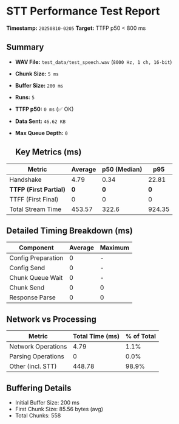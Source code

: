# STT Performance Test Report
   
   **Timestamp:** `20250810-0205`
   **Target:** TTFP p50 < 800 ms
   
   ## Summary
- **WAV File:** `test_data/test_speech.wav` (`8000 Hz, 1 ch, 16-bit`)
- **Chunk Size:** `5 ms`
- **Buffer Size:** `200 ms`
- **Runs:** `5`
- **TTFP p50:** `0 ms` (✅ OK)
- **Data Sent:** `46.62 KB`
- **Max Queue Depth:** `0`
   
   ## Key Metrics (ms)
| Metric         | Average | p50 (Median) | p95          |
|----------------|---------|--------------|--------------|
| Handshake      | 4.79 | 0.34 | 22.81 |
| **TTFP (First Partial)** | **0** | **0** | **0** |
| TTFF (First Final) | 0 | 0 | 0 |
| Total Stream Time| 453.57 | 322.6 | 924.35 |

   ## Detailed Timing Breakdown (ms)
| Component | Average | Maximum |
|-----------|---------|---------|
| Config Preparation | 0 | - |
| Config Send | 0 | - |
| Chunk Queue Wait | 0 | - |
| Chunk Send | 0 | 0 |
| Response Parse | 0 | 0 |

   ## Network vs Processing
| Metric | Total Time (ms) | % of Total |
|--------|----------------|------------|
| Network Operations | 4.79 | 1.1% |
| Parsing Operations | 0 | 0.0% |
| Other (incl. STT) | 448.78 | 98.9% |

   ## Buffering Details
- Initial Buffer Size: 200 ms
- First Chunk Size: 85.56 bytes (avg)
- Total Chunks: 558
